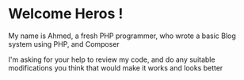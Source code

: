 # Welcome Heros !

My name is Ahmed, a fresh PHP programmer, who wrote a basic Blog system using PHP, and Composer

I'm asking for your help to review my code, and do any suitable modifications you think that would make it works and looks better